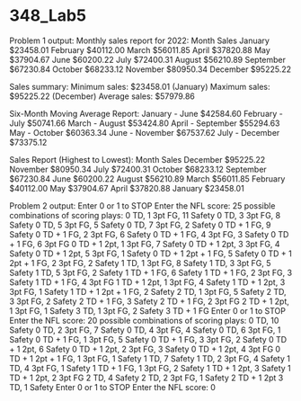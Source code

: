 # 348_Lab5
Problem 1 output:
Monthly sales report for 2022:
Month   Sales
January $23458.01
February        $40112.00
March   $56011.85
April   $37820.88
May     $37904.67
June    $60200.22
July    $72400.31
August  $56210.89
September       $67230.84
October $68233.12
November        $80950.34
December        $95225.22

Sales summary:
Minimum sales: $23458.01 (January)
Maximum sales: $95225.22 (December)
Average sales: $57979.86

Six-Month Moving Average Report:
January - June $42584.60
February - July $50741.66
March - August $53424.80
April - September $55294.63
May - October $60363.34
June - November $67537.62
July - December $73375.12

Sales Report (Highest to Lowest):
Month   Sales
December        $95225.22
November        $80950.34
July    $72400.31
October $68233.12
September       $67230.84
June    $60200.22
August  $56210.89
March   $56011.85
February        $40112.00
May     $37904.67
April   $37820.88
January $23458.01

Problem 2 output:
Enter 0 or 1 to STOP
Enter the NFL score: 25 
possible combinations of scoring plays:
0 TD, 1 3pt FG, 11 Safety
0 TD, 3 3pt FG, 8 Safety
0 TD, 5 3pt FG, 5 Safety
0 TD, 7 3pt FG, 2 Safety
0 TD + 1 FG, 9 Safety
0 TD + 1 FG, 2 3pt FG, 6 Safety
0 TD + 1 FG, 4 3pt FG, 3 Safety
0 TD + 1 FG, 6 3pt FG
0 TD + 1 2pt, 1 3pt FG, 7 Safety
0 TD + 1 2pt, 3 3pt FG, 4 Safety
0 TD + 1 2pt, 5 3pt FG, 1 Safety
0 TD + 1 2pt + 1 FG, 5 Safety
0 TD + 1 2pt + 1 FG, 2 3pt FG, 2 Safety
1 TD, 1 3pt FG, 8 Safety
1 TD, 3 3pt FG, 5 Safety
1 TD, 5 3pt FG, 2 Safety
1 TD + 1 FG, 6 Safety
1 TD + 1 FG, 2 3pt FG, 3 Safety
1 TD + 1 FG, 4 3pt FG
1 TD + 1 2pt, 1 3pt FG, 4 Safety
1 TD + 1 2pt, 3 3pt FG, 1 Safety
1 TD + 1 2pt + 1 FG, 2 Safety
2 TD, 1 3pt FG, 5 Safety
2 TD, 3 3pt FG, 2 Safety
2 TD + 1 FG, 3 Safety
2 TD + 1 FG, 2 3pt FG
2 TD + 1 2pt, 1 3pt FG, 1 Safety
3 TD, 1 3pt FG, 2 Safety
3 TD + 1 FG
Enter 0 or 1 to STOP
Enter the NFL score: 20
possible combinations of scoring plays:
0 TD, 10 Safety
0 TD, 2 3pt FG, 7 Safety
0 TD, 4 3pt FG, 4 Safety
0 TD, 6 3pt FG, 1 Safety
0 TD + 1 FG, 1 3pt FG, 5 Safety
0 TD + 1 FG, 3 3pt FG, 2 Safety
0 TD + 1 2pt, 6 Safety
0 TD + 1 2pt, 2 3pt FG, 3 Safety
0 TD + 1 2pt, 4 3pt FG
0 TD + 1 2pt + 1 FG, 1 3pt FG, 1 Safety
1 TD, 7 Safety
1 TD, 2 3pt FG, 4 Safety
1 TD, 4 3pt FG, 1 Safety
1 TD + 1 FG, 1 3pt FG, 2 Safety
1 TD + 1 2pt, 3 Safety
1 TD + 1 2pt, 2 3pt FG
2 TD, 4 Safety
2 TD, 2 3pt FG, 1 Safety
2 TD + 1 2pt
3 TD, 1 Safety
Enter 0 or 1 to STOP
Enter the NFL score: 0
